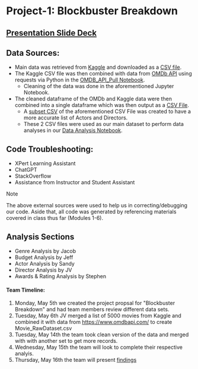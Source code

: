 # Project-1: Blockbuster Breakdown

## [Presentation Slide Deck](https://docs.google.com/presentation/d/1v_--HaIa1OSJRno0qAtDaoDza1WjRY2ri0L0fFIT5qU/edit#slide=id.g27166c0f899_0_28)

## Data Sources:
- Main data was retrieved from [Kaggle](https://www.kaggle.com/) and downloaded as a [CSV file](Data/starting_7351.csv).
- The Kaggle CSV file was then combined with data from [OMDb API](https://www.omdbapi.com/) using requests via Python in the [OMDB_API_Pull Notebook](Data/OMDB_API_Pull.ipynb). 
    - Cleaning of the data was done in the aforementioned Jupyter Notebook.
- The cleaned dataframe of the OMDb and Kaggle data were then combined into a single dataframe which was then output as a [CSV File](Data/starting_7351.csv).
    - A [subset CSV](Data/final_1688.csv) of the aforementioned CSV File was created to have a more accurate list of Actors and Directors.
    - These 2 CSV files were used as our main dataset to perform data analyses in our [Data Analysis Notebook](Data/Data_Analysis.ipynb).

## Code Troubleshooting:
- XPert Learning Assistant
- ChatGPT
- StackOverflow
- Assistance from Instructor and Student Assistant
>[!NOTE]
> The above external sources were used to help us in correcting/debugging our code. Aside that, all code was generated by referencing materials covered in class thus far (Modules 1-6).

## Analysis Sections
- Genre Analysis by Jacob
- Budget Analysis by Jeff
- Actor Analysis by Sandy
- Director Analysis by JV
- Awards & Rating Analysis by Stephen

#### Team Timeline:
1. Monday, May 5th we created the project propsal for "Blockbuster Breakdown" and had team members review different data sets. 
2. Tuesday, May 6th JV merged a list of 5000 movies from Kaggle and combined it with data from https://www.omdbapi.com/ to create Movie_RawDataset.csv
3. Tuesday, May 14th the team took clean version of the data and merged with with another set to get more records.
4. Wednesday, May 15th the team will look to complete their respective analyis. 
5. Thursday, May 16th the team will present [findings](https://docs.google.com/presentation/d/1v_--HaIa1OSJRno0qAtDaoDza1WjRY2ri0L0fFIT5qU/edit#slide=id.g2dc15d34b5e_0_6352)

